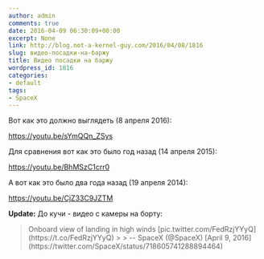 ```yaml
---
author: admin
comments: true
date: 2016-04-09 06:30:09+00:00
excerpt: None
link: http://blog.not-a-kernel-guy.com/2016/04/08/1816
slug: видео-посадки-на-баржу
title: Видео посадки на баржу
wordpress_id: 1816
categories:
- default
tags:
- SpaceX
---
```


Вот как это должно выглядеть (8 апреля 2016):

https://youtu.be/sYmQQn_ZSys

Для сравнения вот как это было год назад (14 апреля 2015):

https://youtu.be/BhMSzC1crr0

А вот как это было два года назад (19 апреля 2014):

https://youtu.be/CjZ33C9JZTM 

**Update:** До кучи - видео с камеры на борту:



<blockquote>Onboard view of landing in high winds [pic.twitter.com/FedRzjYYyQ](https://t.co/FedRzjYYyQ)
> 
> -- SpaceX (@SpaceX) [April 9, 2016](https://twitter.com/SpaceX/status/718605741288894464)</blockquote>



